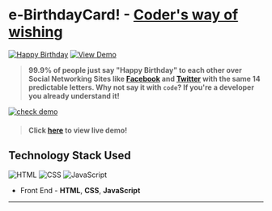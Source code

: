 # e-BirthdayCard! - [Coder's way of wishing](https://smilegupta.github.io/HappyBirthdayTanayPratap)
[![Happy Birthday](https://img.shields.io/badge/Happy-Birthday-dodgerblue.svg?style=for-the-badge)](https://aashiq1523.github.io/HappyBirthday/) [![View Demo](https://img.shields.io/badge/View-Demo-teal.svg?style=for-the-badge)]( https://aashiq1523.github.io/HappyBirthday/)
> **99.9% of people just say "Happy Birthday" to each other over Social Networking Sites like [Facebook]() and [Twitter]() with the same 14 predictable letters. Why not say it with `code`? If you're a developer you already understand it!**

[![check demo](https://forthebadge.com/images/badges/its-not-a-lie-if-you-believe-it.svg)](https://aashiq1523.github.io/HappyBirthday/)

> #### Click [here](https://aashiq1523.github.io/HappyBirthday/) to view live demo!

## Technology Stack Used

![HTML](https://img.shields.io/badge/frontend-html-orange.svg?logo=html5&style=flat-square) 
![CSS](https://img.shields.io/badge/frontend-css-yellowgreen.svg?logo=css3&style=flat-square)
![JavaScript](https://img.shields.io/badge/frontend-javascript-yellow.svg?logo=javascript&style=flat-square)

- Front End - **HTML**, **CSS**, **JavaScript**

******
